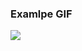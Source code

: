 ### Examlpe GIF

![](https://github.com/udav154/reac-TS-Class-AsyncCompoment/blob/master/src/assets/gifs/example.gif)